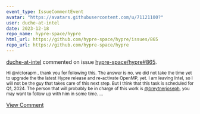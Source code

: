 ```yaml
---
event_type: IssueCommentEvent
avatar: "https://avatars.githubusercontent.com/u/71121100?"
user: duche-at-intel
date: 2023-12-18
repo_name: hypre-space/hypre
html_url: https://github.com/hypre-space/hypre/issues/865
repo_url: https://github.com/hypre-space/hypre
---
```


<a href='https://github.com/duche-at-intel' target='_blank'>duche-at-intel</a> commented on issue <a href='https://github.com/hypre-space/hypre/issues/865' target='_blank'>hypre-space/hypre#865</a>.

<small>Hi @victorapm , thank you for following this. The answer is no, we did not take the time yet to upgrade the the latest Hypre release and re-activate OpenMP, yet. I am leaving Intel, so I will not be the guy that takes care of this next step. But I  think that this task is scheduled for Q1, 2024. The person that will probably be in charge of this work is [@breytnerjoseph](https://github.com/breytnerjoseph), you may want to follow up with him in some time....</small>

<a href='https://github.com/hypre-space/hypre/issues/865' target='_blank'>View Comment</a>